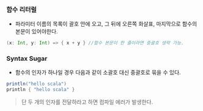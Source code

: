 ### 함수 리터럴

- 파라미터 이름의 목록이 괄호 안에 오고, 그 뒤에 오른쪽 화살표, 마지막으로 함수의 본문이 있어야한다.
```scala
(x: Int, y: Int) => { x + y } //함수 본문이 한 줄이라면 중괄호 생략 가능.
```

### Syntax Sugar

- 함수의 인자가 하나일 경우 다음과 같이 소괄호 대신 중괄호로 묶을 수 있다.
```scala
println("hello scala")
println { "hello scala" }
```
> 단 두 개의 인자를 전달하라고 하면 컴파일 에러가 발생한다.
